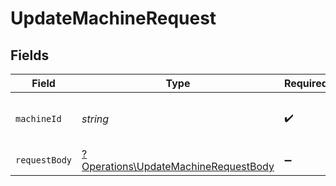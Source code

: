 # UpdateMachineRequest


## Fields

| Field                                                                                       | Type                                                                                        | Required                                                                                    | Description                                                                                 |
| ------------------------------------------------------------------------------------------- | ------------------------------------------------------------------------------------------- | ------------------------------------------------------------------------------------------- | ------------------------------------------------------------------------------------------- |
| `machineId`                                                                                 | *string*                                                                                    | :heavy_check_mark:                                                                          | The ID of the machine to update                                                             |
| `requestBody`                                                                               | [?Operations\UpdateMachineRequestBody](../../Models/Operations/UpdateMachineRequestBody.md) | :heavy_minus_sign:                                                                          | N/A                                                                                         |